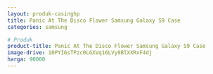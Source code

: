 ```yaml
---
layout: produk-casinghp
title: Panic At The Disco Flower Samsung Galaxy S9 Case
categories: samsung

# Produk
product-title: Panic At The Disco Flower Samsung Galaxy S9 Case
image-drive: 10PYI6sTPzc0LGXVq16LVy9BlXXRxF4dj
harga: 90000
---
```

